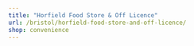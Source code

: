 ```yaml
---
title: "Horfield Food Store & Off Licence"
url: /bristol/horfield-food-store-and-off-licence/
shop: convenience
---
```

